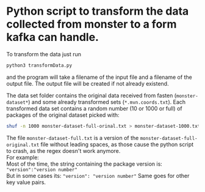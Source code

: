# Python script to transform the data collected from monster to a form kafka can handle.

To transform the data just run
```bash
python3 transformData.py
```
and the program will take a filename of the input file and a filename of the output file.
The output file will be created if not already existend.

The data set folder contains the original data received from fasten (`monster-dataset*`) and some already transformed sets (`*.mvn.coords.txt`).
Each transformed data set contains a random number (10 or 1000 or full) of packages of the original dataset picked with:
```bash
shuf -n 1000 monster-dataset-full-orinal.txt > monster-dataset-1000.txt
```
The file `monster-dataset-full.txt` is a version of the `monster-dataset-full-original.txt` file without leading spaces, as those cause the python script to crash, as the regex doesn't work anymore. \
For example: \
Most of the time, the string containing the package version is: \
`"version":"version number"` \
But in some cases its:
`"version": "version number"`
Same goes for other key value pairs.
